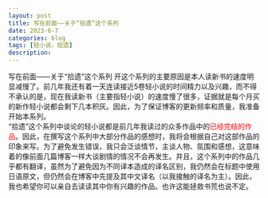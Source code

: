 ```yaml
---
layout: post
title: 写在前面——关于“拾遗”这个系列
date: 2023-6-7
categories: blog
tags: [轻小说，拾遗]
description: 
---
```

写在前面——关于“拾遗”这个系列
开这个系列的主要原因是本人读新书的速度明显减慢了。前几年我还有着一天连读接近5卷轻小说的时间精力以及兴趣，而不得不承认的是，现在我读新书（主要指轻小说）的速度慢了很多，证据就是每个月买的新作轻小说都会剩下几本积灰。因此，为了保证博客的更新频率和质量，我准备开始本系列。<br>
“拾遗”这个系列中谈论的轻小说都是前几年我读过的众多作品中的<font color="#FF0000">已经完结的作品</font>。因此，在撰写这个系列中大部分作品的感想时，我将会根据自己对这部作品的印象来写。为了避免发生错误，我只会泛谈情节，主谈人物、氛围和感想，这意味着的像前面几篇博客一样大谈剧情的情况不会再发生。并且，这个系列中的作品几乎都有翻译，虽然为了避免因为不同译本造成的译名区别，我仍然会在标题中使用日语原文，但仍然会在博客中先提及其中文译名（以我接触的译名为主）。因此，我也希望你可以亲自去读读其中你有兴趣的作品。也许这能拯救书荒也说不定。













